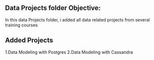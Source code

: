 Data Projects folder Objective:
----------------

In this data Projects folder, i added all data related projects from several training courses

Added Projects
-------------
1.Data Modeling with Postgres
2.Data Modeling with Cassandra



